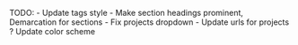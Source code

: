 TODO:
    - Update tags style
    - Make section headings prominent,
      Demarcation for sections
    - Fix projects dropdown
    - Update urls for projects
    ? Update color scheme